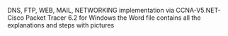 DNS, FTP, WEB, MAIL, NETWORKING implementation via CCNA-V5.NET-Cisco Packet Tracer 6.2 for Windows
the Word file contains all the explanations and steps with pictures
